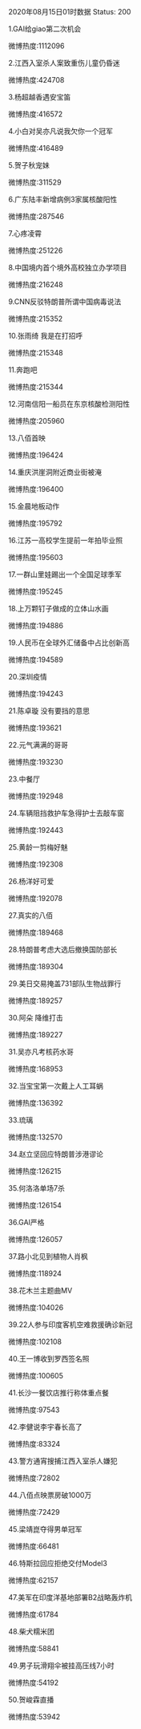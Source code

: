 2020年08月15日01时数据
Status: 200

1.GAI给giao第二次机会

微博热度:1112096

2.江西入室杀人案致重伤儿童仍昏迷

微博热度:424708

3.杨超越香遇安宝笛

微博热度:416572

4.小白对吴亦凡说我欠你一个冠军

微博热度:416489

5.贺子秋宠妹

微博热度:311529

6.广东陆丰新增病例3家属核酸阳性

微博热度:287546

7.心疼凌霄

微博热度:251226

8.中国境内首个境外高校独立办学项目

微博热度:216248

9.CNN反驳特朗普所谓中国病毒说法

微博热度:215352

10.张雨绮 我是在打招呼

微博热度:215348

11.奔跑吧

微博热度:215344

12.河南信阳一船员在东京核酸检测阳性

微博热度:205960

13.八佰首映

微博热度:196424

14.重庆洪崖洞附近商业街被淹

微博热度:196400

15.金晨地板动作

微博热度:195792

16.江苏一高校学生提前一年拍毕业照

微博热度:195603

17.一群山里娃踢出一个全国足球季军

微博热度:195245

18.上万颗钉子做成的立体山水画

微博热度:194886

19.人民币在全球外汇储备中占比创新高

微博热度:194589

20.深圳疫情

微博热度:194243

21.陈卓璇 没有要挡的意思

微博热度:193621

22.元气满满的哥哥

微博热度:193230

23.中餐厅

微博热度:192948

24.车辆阻挡救护车急得护士去敲车窗

微博热度:192443

25.黄龄一剪梅好魅

微博热度:192308

26.杨洋好可爱

微博热度:192078

27.真实的八佰

微博热度:189468

28.特朗普考虑大选后撤换国防部长

微博热度:189304

29.美日交易掩盖731部队生物战罪行

微博热度:189257

30.阿朵 降维打击

微博热度:189227

31.吴亦凡考核药水哥

微博热度:168953

32.当宝宝第一次戴上人工耳蜗

微博热度:136392

33.琉璃

微博热度:132570

34.赵立坚回应特朗普涉港谬论

微博热度:126215

35.何洛洛单场7杀

微博热度:126154

36.GAI严格

微博热度:126057

37.路小北见到植物人肖枫

微博热度:118924

38.花木兰主题曲MV

微博热度:104026

39.22人参与印度客机空难救援确诊新冠

微博热度:102108

40.王一博收到罗西签名照

微博热度:100605

41.长沙一餐饮店推行称体重点餐

微博热度:97543

42.李健说李宇春长高了

微博热度:83324

43.警方通宵搜捕江西入室杀人嫌犯

微博热度:72802

44.八佰点映票房破1000万

微博热度:72429

45.梁靖崑夺得男单冠军

微博热度:66481

46.特斯拉回应拒绝交付Model3

微博热度:62157

47.美军在印度洋基地部署B2战略轰炸机

微博热度:61784

48.柴犬糯米团

微博热度:58841

49.男子玩滑翔伞被挂高压线7小时

微博热度:54192

50.贺峻霖直播

微博热度:53942

